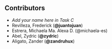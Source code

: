 ## Contributors
- _Add your name here in Task C_
- Revilleza, Frederick (**@juantojuan**)
- Estrera, Michaela Ma. Alexa D. (@michaela-es)
- Abel, Zydric (**@zydric**)
- Aligato, Zander (**@zandruhux**)

